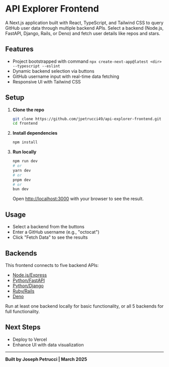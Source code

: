 # API Explorer Frontend

A Next.js application built with React, TypeScript, and Tailwind CSS to query GitHub user data through multiple backend APIs. Select a backend (Node.js, FastAPI, Django, Rails, or Deno) and fetch user details like repos and stars.

## Features

- Project bootstrapped with command `npx create-next-app@latest <dir> --typescript --eslint`
- Dynamic backend selection via buttons
- GitHub username input with real-time data fetching
- Responsive UI with Tailwind CSS

## Setup

1. **Clone the repo**  
    ```bash
    git clone https://github.com/jpetrucci49/api-explorer-frontend.git frontend
    cd frontend
    ```

2. **Install dependencies**  
    ```bash
    npm install
    ```

3. **Run locally**  
    ```bash
    npm run dev
    # or
    yarn dev
    # or
    pnpm dev
    # or
    bun dev
    ```
    Open [http://localhost:3000](http://localhost:3000) with your browser to see the result.

## Usage

- Select a backend from the buttons
- Enter a GitHub username (e.g., "octocat")
- Click "Fetch Data" to see the results

## Backends

This frontend connects to five backend APIs:

- [Node.js/Express](https://github.com/jpetrucci49/api-explorer-node)
- [Python/FastAPI](https://github.com/jpetrucci49/api-explorer-fastapi)
- [Python/Django](https://github.com/jpetrucci49/api-explorer-django)
- [Ruby/Rails](https://github.com/jpetrucci49/api-explorer-rails)
- [Deno](https://github.com/jpetrucci49/api-explorer-deno)

Run at least one backend locally for basic functionality, or all 5 backends for full functionality.

## Next Steps

- Deploy to Vercel
- Enhance UI with data visualization

---

**Built by Joseph Petrucci | March 2025**